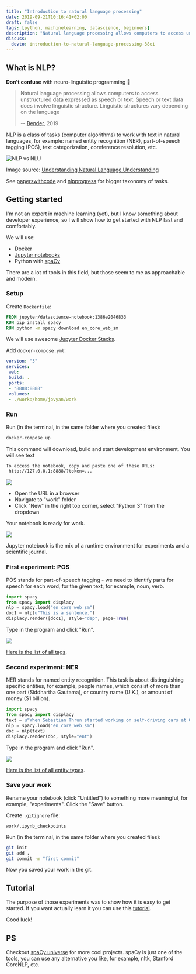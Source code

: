 ```yaml
---
title: "Introduction to natural language processing"
date: 2019-09-21T10:16:41+02:00
draft: false
tags: [python, machinelearning, datascience, beginners]
description: "Natural language processing allows computers to access unstructured data expressed as speech or text. Speech or text data does involve linguistic structure. Linguistic structures vary depending on the language"
discuss:
  devto: introduction-to-natural-language-processing-38ei
---
```


## What is NLP?

**Don't confuse** with neuro-linguistic programming :facepalm:

> Natural language processing allows computers to access unstructured data expressed as speech or text. Speech or text data does involve linguistic structure. Linguistic structures vary depending on the language
>
> -- [Bender](http://faculty.washington.edu/ebender/papers/Bender-SDSS-2019.pdf), 2019



NLP is a class of tasks (computer algorithms) to work with text in natural languages, for example: named entity recognition (NER), part-of-speech tagging (POS), text categorization, coreference resolution, etc.

![NLP vs NLU](nlp-vs-nlu.png)

Image source: [Understanding Natural Language Understanding](https://nlp.stanford.edu/~wcmac/papers/20140716-UNLU.pdf)

See [paperswithcode](https://paperswithcode.com/area/natural-language-processing) and [nlpprogress](http://nlpprogress.com/) for bigger taxonomy of tasks.

## Getting started

I'm not an expert in machine learning (yet), but I know something about developer experience, so I will show how to get started with NLP fast and comfortably.

We will use:

- Docker
- [Jupyter notebooks](https://jupyter.org/)
- Python with [spaCy](https://spacy.io/)

There are a lot of tools in this field, but those seem to me as approachable and modern.

### Setup

Create `Dockerfile`:

```Dockerfile
FROM jupyter/datascience-notebook:1386e2046833
RUN pip install spacy
RUN python -m spacy download en_core_web_sm
```

We will use awesome [Jupyter Docker Stacks](https://jupyter-docker-stacks.readthedocs.io/en/latest/using/selecting.html#image-relationships).

Add `docker-compose.yml`:

```yml
version: "3"
services:
 web:
 build: .
 ports:
 - "8888:8888"
 volumes:
 - ./work:/home/jovyan/work
```

### Run

Run (in the terminal, in the same folder where you created files):

```sh
docker-compose up
```

This command will download, build and start development environment. You will see text

```sh
To access the notebook, copy and paste one of these URLs:
 http://127.0.0.1:8888/?token=...
```

![](tree.png)

- Open the URL in a browser
- Navigate to "work" folder
- Click "New" in the right top corner, select "Python 3" from the dropdown

Your notebook is ready for work.

![](notebook.png)

Jupyter notebook is the mix of a runtime environment for experiments and a scientific journal.

### First experiment: POS

POS stands for part-of-speech tagging - we need to identify parts for speech for each word, for the given text, for example, noun, verb.

```python
import spacy
from spacy import displacy
nlp = spacy.load("en_core_web_sm")
doc1 = nlp(u"This is a sentence.")
displacy.render([doc1], style="dep", page=True)
```

Type in the program and click "Run".

![](pos.png)

[Here is the list of all tags](https://spacy.io/api/annotation#pos-tagging).

### Second experiment: NER

NER stands for named entity recognition. This task is about distinguishing specific entities, for example, people names, which consist of more than one part (Siddhartha Gautama), or country name (U.K.), or amount of money (\$1 billion).

```python
import spacy
from spacy import displacy
text = u"When Sebastian Thrun started working on self-driving cars at Google in 2007, few people outside of the company took him seriously."
nlp = spacy.load("en_core_web_sm")
doc = nlp(text)
displacy.render(doc, style="ent")
```

Type in the program and click "Run".

![](ner.png)

[Here is the list of all entity types](https://spacy.io/api/annotation#named-entities).

### Save your work

Rename your notebook (click "Untitled") to something more meaningful, for example, "experiments". Click the "Save" button.

Create `.gitignore` file:

```gitignore
work/.ipynb_checkpoints
```

Run (in the terminal, in the same folder where you created files):

```sh
git init
git add .
git commit -m "first commit"
```

Now you saved your work in the git.

## Tutorial

The purpose of those experiments was to show how it is easy to get started. If you want actually learn it you can use this [tutorial](https://course.spacy.io/chapter1).

Good luck!

## PS

Checkout [spaCy universe](https://spacy.io/universe) for more cool projects. spaCy is just one of the tools, you can use any alternative you like, for example, nltk, Stanford CoreNLP, etc.
